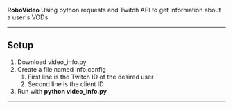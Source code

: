 **RoboVideo**
Using python requests and Twitch API to get information about a user's VODs

---

## Setup

1. Download video_info.py
2. Create a file named info.config
   1. First line is the Twitch ID of the desired user
   2. Second line is the client ID 
3. Run with __python video_info.py__

---
